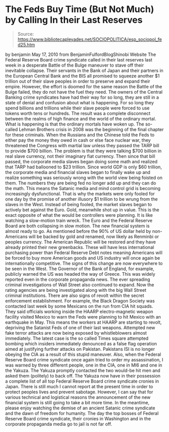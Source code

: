 # The Feds Buy Time (But Not Much) by Calling In their Last Reserves

> Source: https://www.bibliotecapleyades.net/SOCIOPOLITICA/esp_sociopol_fed25.htm

by benjamin
May 17, 2010
from
BenjaminFulfordBlogShinobi Website
The
Federal Reserve Board crime syndicate called in their last
reserves last week in a desperate Battle of the Bulge maneuver to stave off
their inevitable collapse.
Their servants in the Bank of Japan and
their partners in the European Central Bank and
the BIS all promised to squeeze another $1
trillion out of their slave peoples in order to preserve and expand their
empire. However, the effort is doomed for the same reason the Battle of the
Bulge failed, they do not have the fuel they need.
The owners of the Central Banking crime syndicates have had their way for so
long, they are still in a state of denial and confusion about what is
happening.
For so long they spend billions and trillions
while their slave people were forced to use tokens worth tens or hundreds.
The result was a complete disconnect between the realms of high finance and
the world of the ordinary mortal. What is happening is that the ordinary
mortals have woken up.
The so-called Lehman Brothers crisis in 2008 was the beginning of the
final chapter for these criminals. When the Russians and the Chinese told
the Feds to either pay the money they owed in cash or else face nuclear war,
they threatened the Congress with martial law unless they passed
the TARP bill to provide $700 billion.
The problem is that they were talking $700
billion in real slave currency, not their imaginary fiat currency.
Then since that bill passed, the corporate media
slaves began doing some math and realized that TARP had ballooned to $23
trillion. Since world GDP is only $60 trillion, the corporate media and
financial slaves began to finally wake up and realize something was
seriously wrong with the world view being foisted on them. The numbers they
are being fed no longer add up and they can do the math.
This means the Satanic media and mind control
grid is becoming increasingly dysfunctional.
That is why the markets were only fooled for one day by the promise of
another illusory $1 trillion to be wrung from the slaves in the West.
Instead of being fooled, the market slaves began to actively bet against the
Euro. Gold, meanwhile shot up in value. This is the exact opposite of what
the would be controllers were planning.
It is like watching a slow-motion train wreck. The Euro and the Federal
Reserve Board are both collapsing in slow motion.
The new financial system is almost ready to go. As mentioned before the 90%
of US dollar held by non-Americans will be backed by gold and renamed, now
likely as
Renminbi or peoples currency.
The American Republic will be restored and they
have already printed their new greenbacks.
These will have less international purchasing
power than Federal Reserve Debt notes meaning Americans will be forced to
buy more American goods and US industry will once again be internationally
competitive.
The signs of this change are now everywhere to be seen in the West. The
Governor of the Bank of England, for example, publicly warned the US was
headed the way of Greece. This was widely reported even in the corporate
propaganda news.
The ever spreading criminal investigations of Wall Street also continued to
expand. Now the rating agencies are being investigated along with the big
Wall Street criminal institutions.
There are also signs of revolt within the secret enforcement establishment.
For example, the
Black Dragon Society was contacted last
week by some Mexicans on the run from CIA hit squads. They said officials
working inside
the HAARP electro-magnetic weapon facility
visited Mexico to warn the Feds were planning to hit Mexico with an
earthquake in May.
This means the workers at HAARP are starting to
revolt, depriving the Satanist Feds of one of their last weapons.
Attempted new fake terror attacks are now being exposed by whistleblowers
almost immediately. The latest case is the so called Times square attempted
bombing which insiders immediately denounced as a false flag operation
aimed at justifying further attacks on Pakistan. Pakistans ISI is no longer
obeying the CIA as a result of this stupid maneuver.
Also, when the Federal Reserve Board crime syndicate once again tried to
order my assassination, I was warned by three different people, one in the
CIA, one in MI6 and one in the Yakuza.
The Yakuza promptly contacted the two would-be
hit men and asked them (politely) to back off. The Yakuza now have in their
possession a complete list of all top Federal Reserve Board crime syndicate
cronies in Japan.
There is still much I cannot report at the present time in order to protect
peoples lives and prevent sabotage. However, I can say that for various
technical and logistical reasons the announcement of the new financial
system is still going to take a bit more time.
In the meantime, please enjoy watching the demise of an ancient Satanic
crime syndicate and the dawn of freedom for humanity.
The day the top bosses of Federal Reserve Board
crime syndicate, their cronies in Washington and in the corporate propaganda
media go to jail is not far off.
